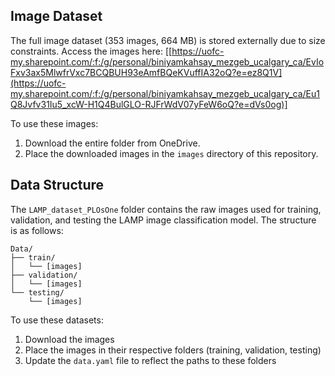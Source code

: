 
## Image Dataset
The full image dataset (353 images, 664 MB) is stored externally due to size constraints.
Access the images here: [[https://uofc-my.sharepoint.com/:f:/g/personal/biniyamkahsay_mezgeb_ucalgary_ca/EvIoFxv3ax5MlwfrVxc7BCQBUH93eAmfBQeKVuffIA32oQ?e=ez8Q1V](https://uofc-my.sharepoint.com/:f:/g/personal/biniyamkahsay_mezgeb_ucalgary_ca/Eu1Q8Jvfv31Iu5_xcW-H1Q4BulGLO-RJFrWdV07yFeW6oQ?e=dVs0og)]

To use these images:
1. Download the entire folder from OneDrive.
2. Place the downloaded images in the `images` directory of this repository.
## Data Structure

The `LAMP_dataset_PLOsOne` folder contains the raw images used for training, validation, and testing the LAMP image classification model. The structure is as follows:

```
Data/
├── train/
│   └── [images]
├── validation/
│   └── [images]
└── testing/
    └── [images]
```

To use these datasets:
1. Download the images
2. Place the images in their respective folders (training, validation, testing)
3. Update the `data.yaml` file to reflect the paths to these folders
